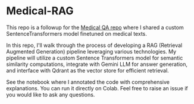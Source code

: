# Medical-RAG

This repo is a followup for the [Medical QA repo](https://github.com/aleynahukmet/medical-qa) where I shared a custom SentenceTransformers model finetuned on medical texts.

In this repo, I'll walk through the process of developing a RAG (Retrieval Augmented Generation) pipeline leveraging various technologies. My pipeline will utilize a custom Sentence Transformers model for semantic similarity computations, integrate with Gemini LLM for answer generation, and interface with Qdrant as the vector store for efficient retrieval.

See the notebook where I annotated the code with comprehensive explanations. You can run it directly on Colab. Feel free to raise an issue if you would like to ask any questions.

